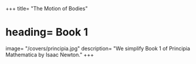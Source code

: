 +++
title= "The Motion of Bodies"
# heading= Book 1
image= "/covers/principia.jpg"
description= "We simplify Book 1 of  Principia Mathematica by Isaac Newton."
+++
